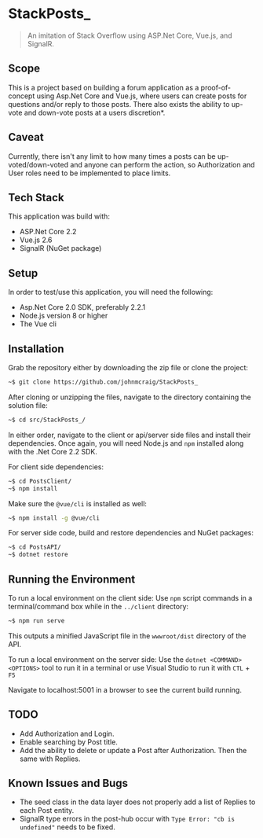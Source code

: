 # StackPosts_

> An imitation of Stack Overflow using ASP.Net Core, Vue.js, and SignalR.

## Scope

This is a project based on building a forum application as a proof-of-concept using Asp.Net Core and Vue.js, where users can create posts for questions and/or reply to those posts. There also exists the ability to up-vote and down-vote posts at a users discretion*.

## Caveat

Currently, there isn't any limit to how many times a posts can be up-voted/down-voted and anyone can perform the action, so Authorization and User roles need to be implemented to place limits.

## Tech Stack

This application was build with:

- ASP.Net Core 2.2
- Vue.js 2.6
- SignalR (NuGet package)

## Setup

In order to test/use this application, you will need the following:

- Asp.Net Core 2.0 SDK, preferably 2.2.1
- Node.js version 8 or higher
- The Vue cli

## Installation

Grab the repository either by downloading the zip file or clone the project:

```sh
~$ git clone https://github.com/johnmcraig/StackPosts_
```

After cloning or unzipping the files, navigate to the directory containing the solution file:

```sh
~$ cd src/StackPosts_/
```

In either order, navigate to the client or api/server side files and install their dependencies. Once again, you will need Node.js and `npm` installed along with the .Net Core 2.2 SDK.

For client side dependencies:

```sh
~$ cd PostsClient/
~$ npm install
```

Make sure the `@vue/cli` is installed as well:

```sh
~$ npm install -g @vue/cli
```

For server side code, build and restore dependencies and NuGet packages:

```sh
~$ cd PostsAPI/
~$ dotnet restore
```

## Running the Environment

To run a local environment on the client side:
Use `npm` script commands in a terminal/command box while in the `../client` directory:

```sh
~$ npm run serve
```

This outputs a minified JavaScript file in the `wwwroot/dist` directory of the API.

To run a local environment on the server side:
Use the `dotnet <COMMAND> <OPTIONS>` tool to run it in a terminal or use Visual Studio to run it with `CTL` + `F5`

Navigate to localhost:5001 in a browser to see the current build running.

## TODO

- Add Authorization and Login.
- Enable searching by Post title.
- Add the ability to delete or update a Post after Authorization. Then the same with Replies.

## Known Issues and Bugs

- The seed class in the data layer does not properly add a list of Replies to each Post entity.
- SignalR type errors in the post-hub occur with `Type Error: "cb is undefined"` needs to be fixed.
